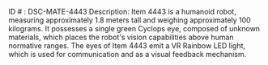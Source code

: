 ID # : DSC-MATE-4443
Description: Item 4443 is a humanoid robot, measuring approximately 1.8 meters tall and weighing approximately 100 kilograms. It possesses a single green Cyclops eye, composed of unknown materials, which places the robot's vision capabilities above human normative ranges. The eyes of Item 4443 emit a VR Rainbow LED light, which is used for communication and as a visual feedback mechanism.